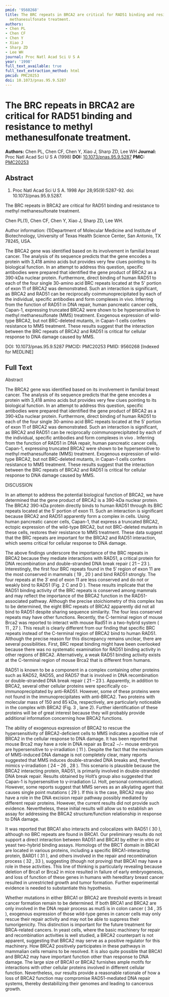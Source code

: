 ```yaml
---
pmid: '9560268'
title: The BRC repeats in BRCA2 are critical for RAD51 binding and resistance to methyl
  methanesulfonate treatment.
authors:
- Chen PL
- Chen CF
- Chen Y
- Xiao J
- Sharp ZD
- Lee WH
journal: Proc Natl Acad Sci U S A
year: '1998'
full_text_available: true
full_text_extraction_method: html
pmcid: PMC20253
doi: 10.1073/pnas.95.9.5287
---
```


# The BRC repeats in BRCA2 are critical for RAD51 binding and resistance to methyl methanesulfonate treatment.
**Authors:** Chen PL, Chen CF, Chen Y, Xiao J, Sharp ZD, Lee WH
**Journal:** Proc Natl Acad Sci U S A (1998)
**DOI:** [10.1073/pnas.95.9.5287](https://doi.org/10.1073/pnas.95.9.5287)
**PMC:** [PMC20253](https://www.ncbi.nlm.nih.gov/pmc/articles/PMC20253/)

## Abstract

1. Proc Natl Acad Sci U S A. 1998 Apr 28;95(9):5287-92. doi: 
10.1073/pnas.95.9.5287.

The BRC repeats in BRCA2 are critical for RAD51 binding and resistance to methyl 
methanesulfonate treatment.

Chen PL(1), Chen CF, Chen Y, Xiao J, Sharp ZD, Lee WH.

Author information:
(1)Department of Molecular Medicine and Institute of Biotechnology, University 
of Texas Health Science Center, San Antonio, TX 78245, USA.

The BRCA2 gene was identified based on its involvement in familial breast 
cancer. The analysis of its sequence predicts that the gene encodes a protein 
with 3,418 amino acids but provides very few clues pointing to its biological 
function. In an attempt to address this question, specific antibodies were 
prepared that identified the gene product of BRCA2 as a 390-kDa nuclear protein. 
Furthermore, direct binding of human RAD51 to each of the four single 30-amino 
acid BRC repeats located at the 5' portion of exon 11 of BRCA2 was demonstrated. 
Such an interaction is significant, as BRCA2 and RAD51 can be reciprocally 
coimmunoprecipitated by each of the individual, specific antibodies and form 
complexes in vivo. Inferring from the function of RAD51 in DNA repair, human 
pancreatic cancer cells, Capan-1, expressing truncated BRCA2 were shown to be 
hypersensitive to methyl methanesulfonate (MMS) treatment. Exogenous expression 
of wild-type BRCA2, but not BRC-deleted mutants, in Capan-1 cells confers 
resistance to MMS treatment. These results suggest that the interaction between 
the BRC repeats of BRCA2 and RAD51 is critical for cellular response to DNA 
damage caused by MMS.

DOI: 10.1073/pnas.95.9.5287
PMCID: PMC20253
PMID: 9560268 [Indexed for MEDLINE]

## Full Text

Abstract

The BRCA2 gene was identified based on its involvement in familial breast cancer. The analysis of its sequence predicts that the gene encodes a protein with 3,418 amino acids but provides very few clues pointing to its biological function. In an attempt to address this question, specific antibodies were prepared that identified the gene product of BRCA2 as a 390-kDa nuclear protein. Furthermore, direct binding of human RAD51 to each of the four single 30-amino acid BRC repeats located at the 5′ portion of exon 11 of BRCA2 was demonstrated. Such an interaction is significant, as BRCA2 and RAD51 can be reciprocally coimmunoprecipitated by each of the individual, specific antibodies and form complexes in vivo . Inferring from the function of RAD51 in DNA repair, human pancreatic cancer cells, Capan-1, expressing truncated BRCA2 were shown to be hypersensitive to methyl methanesulfonate (MMS) treatment. Exogenous expression of wild-type BRCA2, but not BRC-deleted mutants, in Capan-1 cells confers resistance to MMS treatment. These results suggest that the interaction between the BRC repeats of BRCA2 and RAD51 is critical for cellular response to DNA damage caused by MMS.

DISCUSSION

In an attempt to address the potential biological function of BRCA2, we have determined that the gene product of BRCA2 is a 390-kDa nuclear protein. The BRCA2 390-kDa protein directly binds to human RAD51 through its BRC repeats located at the 5′ portion of exon 11. Such an interaction is significant because BRCA2 and RAD51 apparently form a complex in cells. Using human pancreatic cancer cells, Capan-1, that express a truncated BRCA2, ectopic expression of the wild-type BRCA2, but not BRC-deleted mutants in these cells, restores their resistance to MMS treatment. These data suggest that the BRC repeats are important for the BRCA2 and RAD51 interaction, which seems critical for cellular response to DNA damage.

The above findings underscore the importance of the BRC repeats in BRCA2 because they mediate interactions with RAD51, a critical protein for DNA recombination and double-stranded DNA break repair ( 21 – 23 ). Interestingly, the first four BRC repeats found in the 5′ region of exon 11 are the most conserved in mammals ( 19 , 20 ) and bind RAD51 strongly. The four repeats at the 3′ end of exon 11 are less conserved and do not or weakly bind to RAD51 (Fig. 2 C and D ). These results implicate that the RAD51 binding activity of the BRC repeats is conserved among mammals and may reflect the importance of the BRCA2 function in the RAD51-associated pathway. Although the precise stoichiometry of this complex has to be determined, the eight BRC repeats of BRCA2 apparently did not all bind to RAD51 despite sharing sequence similarity. The four less conserved repeats may have other functions. Recently, the C-terminal region of mouse Brca2 was reported to interact with mouse Rad51 in a two-hybrid system ( 11 , 27 ). This result is clearly different from our finding that specific BRC repeats instead of the C-terminal region of BRCA2 bind to human RAD51. Although the precise reason for this discrepancy remains unclear, there are several possibilities. First, BRC repeat binding might have been overlooked because there was no systematic examination for RAD51 binding activity in other regions of BRCA2. Alternatively, a weak RAD51 binding activity exists at the C-terminal region of mouse Brca2 that is different from humans.

RAD51 is known to be a component in a complex containing other proteins such as RAD52, RAD55, and RAD57 that is involved in DNA recombination or double-stranded DNA break repair ( 21 – 23 ). Apparently, in addition to BRCA2, several other cellular proteins were specifically co-immunoprecipitated by anti-RAD51. However, some of these proteins were not found in the immunoprecipitates with anti-BRCA2. Two proteins with molecular mass of 150 and 85 kDa, respectively, are particularly noticeable in the complex with BRCA2 (Fig. 3 , lane 2). Further identification of these proteins will be of great interest because they will probably provide additional information concerning how BRCA2 functions.

The ability of exogenous expression of BRCA2 to rescue the hypersensitivity of BRCA2-deficient cells to MMS indicates a positive role of BRCA2 in the cellular response to DNA damage. It has been reported that mouse Brca2 may have a role in DNA repair as Brca2 −/− mouse embryos are hypersensitive to γ-irradiation ( 11 ). Despite the fact that the mechanism of MMS-induced DNA damage is not completely clear, many reports suggested that MMS induces double-stranded DNA breaks and, therefore, mimics γ-irradiation ( 24 – 26 , 28 ). This scenario is plausible because the BRCA2 interacting protein, RAD51, is primarily involved in double-stranded DNA break repair. Results obtained by Holt’s group also suggested that Capan-1 is hypersensitive to γ-irradiation (J. Holt, personal communication). However, some reports suggest that MMS serves as an alkylating agent that causes single point mutations ( 29 ). If this is the case, BRCA2 may also have a role in the DNA excision repair pathway possibly mediated by different repair proteins. However, the current results did not provide such evidence. Nevertheless, these initial results will allow us to establish an assay for addressing the BRCA2 structure/function relationship in response to DNA damage.

It was reported that BRCA1 also interacts and colocalizes with RAD51 ( 30 ), although no BRC repeats are found in BRCA1. Our preliminary results do not support a direct interaction between RAD51 and BRCA1 by either in vitro or yeast two-hybrid binding assays. Homologs of the BRCT domain in BRCA1 are located in various proteins, including a specific BRCA1-interacting protein, BARD1 ( 31 ), and others involved in the repair and recombination process ( 32 , 33 ), suggesting (though not proving) that BRCA1 may have a role in these activities. This line of thinking is particularly revealing because deletion of Brca1 or Brca2 in mice resulted in failure of early embryogenesis, and loss of function of these genes in humans with hereditary breast cancer resulted in unrestricted growth and tumor formation. Further experimental evidence is needed to substantiate this hypothesis.

Whether mutations in either BRCA1 or BRCA2 are threshold events in breast cancer formation remain to be determined. If both BRCA1 and BRCA2 are only involved in the DNA repair process as mutS is in colon cancer ( 34 , 35 ), exogenous expression of those wild-type genes in cancer cells may only rescue their repair activity and may not be able to suppress their tumorigenicity. This distinction is important for the future treatment for BRCA-related cancers. In yeast cells, where the basic machinery for repair and recombination activities is well studied, a BRCA2 counterpart is not apparent, suggesting that BRCA2 may serve as a positive regulator for this machinery. How BRCA2 positively participates in these pathways in mammalian cells remains to be resolved. It is also quite possible that BRCA1 and BRCA2 may have important function other than response to DNA damage. The large size of BRCA1 or BRCA2 furnishes ample motifs for interactions with other cellular proteins involved in different cellular function. Nevertheless, our results provide a reasonable rationale of how a loss of BRCA2 function may compromise RAD51-mediated DNA repair systems, thereby destabilizing their genomes and leading to cancerous growth.
